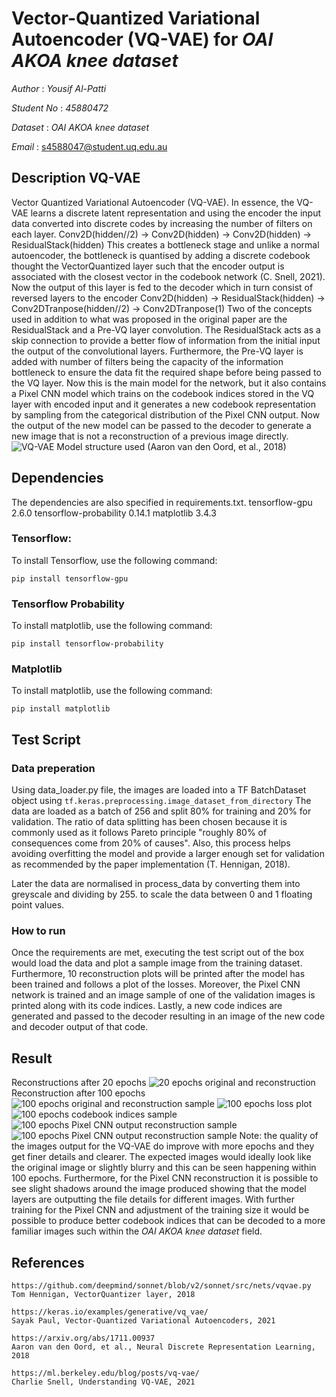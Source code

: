 

#  Vector-Quantized Variational Autoencoder (VQ-VAE) for _OAI AKOA knee dataset_

_Author_ : _Yousif Al-Patti_

_Student No_ : _45880472_

_Dataset_ : _OAI AKOA knee dataset_

_Email_ : s4588047@student.uq.edu.au

##  Description VQ-VAE
Vector Quantized Variational Autoencoder (VQ-VAE).
In essence, the VQ-VAE learns a discrete latent representation and using the encoder the input data converted into discrete codes by increasing the number of filters on each layer. 
Conv2D(hidden//2) -> Conv2D(hidden) -> Conv2D(hidden) -> ResidualStack(hidden)
This creates a bottleneck stage and unlike a normal autoencoder, the bottleneck is quantised by adding a discrete codebook thought the VectorQuantized layer such that the encoder output is associated with the closest vector in the codebook network (C. Snell, 2021). Now the output of this layer is fed to the decoder which in turn consist of reversed layers to the encoder
Conv2D(hidden) -> ResidualStack(hidden) -> Conv2DTranpose(hidden//2) -> Conv2DTranpose(1)
Two of the concepts used in addition to what was proposed in the original paper are the ResidualStack and a Pre-VQ layer convolution. The ResidualStack acts as a skip connection to provide a better flow of information from the initial input the output of the convolutional layers. Furthermore, the Pre-VQ layer is added with number of filters being the capacity of the information bottleneck to ensure the data fit the required shape before being passed to the VQ layer.
Now this is the main model for the network, but it also contains a Pixel CNN model which trains on the codebook indices stored in the VQ layer with encoded input and it generates a new codebook representation by sampling from the categorical distribution of the Pixel CNN output. Now the output of the new model can be passed to the decoder to generate a new image that is not a reconstruction of a previous image directly.
![VQ-VAE Model structure used (Aaron van den Oord, et al., 2018)](https://github.com/yousifpatti/PatternFlow/blob/topic-recognition/recognition/s4588047/resources/model_overview.png)

##  Dependencies
The dependencies are also specified in requirements.txt.
tensorflow-gpu 2.6.0
tensorflow-probability 0.14.1
matplotlib 3.4.3

### Tensorflow: 
To install Tensorflow, use the following command:
```
pip install tensorflow-gpu
```

### Tensorflow Probability
To install matplotlib, use the following command: 
```
pip install tensorflow-probability
```

### Matplotlib
To install matplotlib, use the following command: 
```
pip install matplotlib
```

##  Test Script
### Data preperation
Using data_loader.py file, the images are loaded into a TF BatchDataset object using `tf.keras.preprocessing.image_dataset_from_directory`
The data are loaded as a batch of 256 and split 80% for training and 20% for validation. 
The ratio of data splitting has been chosen because it is commonly used as it follows Pareto principle "roughly 80% of consequences come from 20% of causes". Also, this process helps avoiding overfitting the model and provide a larger enough set for validation as recommended by the paper implementation (T. Hennigan, 2018).

Later the data are normalised in process_data by converting them into greyscale and dividing by 255. to scale the data between 0 and 1 floating point values.

### How to run
Once the requirements are met, executing the test script out of the box would load the data and plot a sample image from the training dataset. Furthermore, 10 reconstruction plots will be printed after the model has been trained and follows a plot of the losses. Moreover, the Pixel CNN network is trained and an image sample of one of the validation images is printed along with its code indices. Lastly, a new code indices are generated and passed to the decoder resulting in an image of the new code and decoder output of that code.

##  Result
Reconstructions after 20 epochs
![20 epochs original and reconstruction](https://github.com/yousifpatti/PatternFlow/blob/topic-recognition/recognition/s4588047/outputs/20%20epochs/Figure%202021-10-27%20120358%20%280%29.png)
Reconstruction after 100 epochs
![100 epochs original and reconstruction sample](https://github.com/yousifpatti/PatternFlow/blob/topic-recognition/recognition/s4588047/outputs/100%20epochs/Figure%202021-10-31%20004610.png)
![100 epochs loss plot](https://github.com/yousifpatti/PatternFlow/blob/topic-recognition/recognition/s4588047/outputs/100%20epochs/Figure%202021-10-31%20004701.png)
![100 epochs codebook indices sample](https://github.com/yousifpatti/PatternFlow/blob/topic-recognition/recognition/s4588047/outputs/100%20epochs/Figure%202021-10-31%20004725.png)
![100 epochs Pixel CNN output reconstruction sample](https://github.com/yousifpatti/PatternFlow/blob/topic-recognition/recognition/s4588047/outputs/100%20epochs/Figure%202021-10-31%20004827.png)
![100 epochs Pixel CNN output reconstruction sample](https://github.com/yousifpatti/PatternFlow/blob/topic-recognition/recognition/s4588047/outputs/100%20epochs/Figure%202021-10-31%20114344.png)
Note: the quality of the images output for the VQ-VAE do improve with more epochs and they get finer details and clearer. The expected images would ideally look like the original image or slightly blurry and this can be seen happening within 100 epochs. Furthermore, for the Pixel CNN reconstruction it is possible to see slight shadows around the image produced showing that the model layers are outputting the file details for different images. With further training for the Pixel CNN and adjustment of the training size it would be possible to produce better codebook indices that can be decoded to a more familiar images such within the _OAI AKOA knee dataset_ field.
##  References
    https://github.com/deepmind/sonnet/blob/v2/sonnet/src/nets/vqvae.py
    Tom Hennigan, VectorQuantizer layer, 2018
    
    https://keras.io/examples/generative/vq_vae/
    Sayak Paul, Vector-Quantized Variational Autoencoders, 2021
    
    https://arxiv.org/abs/1711.00937
    Aaron van den Oord, et al., Neural Discrete Representation Learning, 2018
    
    https://ml.berkeley.edu/blog/posts/vq-vae/
    Charlie Snell, Understanding VQ-VAE, 2021
